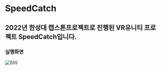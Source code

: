 # SpeedCatch

## 2022년 한성대 캡스톤프로젝트로 진행된 VR유니티 프로젝트 SpeedCatch입니다.

### 실행화면
![555](https://github.com/GongDaeTaewoo/SpeedCatch/assets/89184708/543fff44-4389-48fa-bfc1-f17bfc78ac50)
